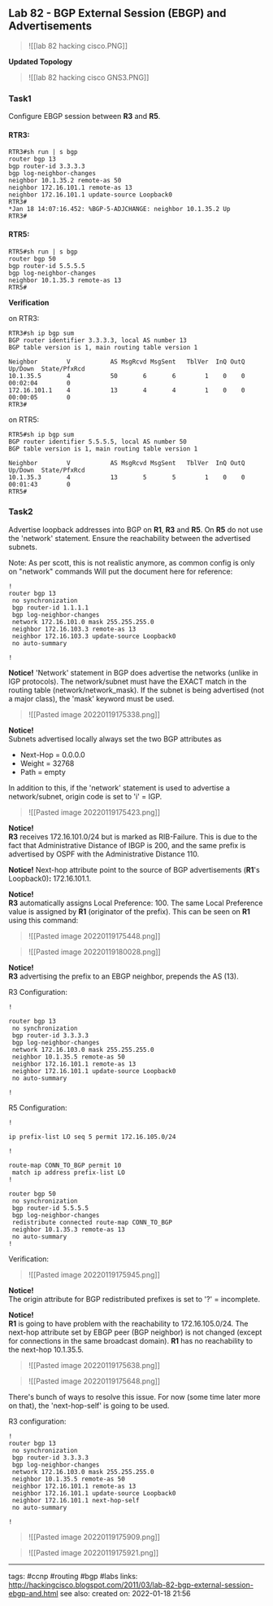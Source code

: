 ## Lab 82 - BGP External Session (EBGP) and Advertisements

>![[lab 82 hacking cisco.PNG]]

**Updated Topology**

>![[lab 82 hacking cisco GNS3.PNG]]


### Task1 
Configure EBGP session between **R3** and **R5**.  

#### RTR3:
  
  ```
RTR3#sh run | s bgp
router bgp 13
 bgp router-id 3.3.3.3
 bgp log-neighbor-changes
 neighbor 10.1.35.2 remote-as 50
 neighbor 172.16.101.1 remote-as 13
 neighbor 172.16.101.1 update-source Loopback0
RTR3#
*Jan 18 14:07:16.452: %BGP-5-ADJCHANGE: neighbor 10.1.35.2 Up
RTR3#

```
  
  #### RTR5:
  
  ```
RTR5#sh run | s bgp
router bgp 50
 bgp router-id 5.5.5.5
 bgp log-neighbor-changes
 neighbor 10.1.35.3 remote-as 13
RTR5#

  ```
  
  **Verification**
  
  on RTR3:
  
  ```
RTR3#sh ip bgp sum
BGP router identifier 3.3.3.3, local AS number 13
BGP table version is 1, main routing table version 1

Neighbor        V           AS MsgRcvd MsgSent   TblVer  InQ OutQ Up/Down  State/PfxRcd
10.1.35.5       4           50       6       6        1    0    0 00:02:04        0
172.16.101.1    4           13       4       4        1    0    0 00:00:05        0
RTR3#
  ```
  
  on RTR5:
  
  ```
RTR5#sh ip bgp sum
BGP router identifier 5.5.5.5, local AS number 50
BGP table version is 1, main routing table version 1

Neighbor        V           AS MsgRcvd MsgSent   TblVer  InQ OutQ Up/Down  State/PfxRcd
10.1.35.3       4           13       5       5        1    0    0 00:01:43        0
RTR5#
  ```
  
### Task2

Advertise loopback addresses into BGP on **R1**, **R3** and **R5**. On **R5** do not use the 'network' statement. Ensure the reachability between the advertised subnets.

Note: 
As per scott, this is not realistic anymore, as common config is only on "network" commands
Will put the document here for reference:

```
!
router bgp 13  
 no synchronization  
 bgp router-id 1.1.1.1  
 bgp log-neighbor-changes  
 network 172.16.101.0 mask 255.255.255.0  
 neighbor 172.16.103.3 remote-as 13  
 neighbor 172.16.103.3 update-source Loopback0  
 no auto-summary

!

```

**Notice!**
'Network' statement in BGP does advertise the networks (unlike in IGP protocols). The network/subnet must have the EXACT match in the routing table (network/network_mask). If the subnet is being advertised (not a major class), the 'mask' keyword must be used.

>![[Pasted image 20220119175338.png]]

**Notice!**  
Subnets advertised locally always set the two BGP attributes as  

-   Next-Hop = 0.0.0.0
-   Weight = 32768
-   Path = empty

In addition to this, if the 'network' statement is used to advertise a network/subnet, origin code is set to 'i' = IGP.

>![[Pasted image 20220119175423.png]]

**Notice!**  
**R3** receives 172.16.101.0/24 but is marked as RIB-Failure. This is due to the fact that Administrative Distance of IBGP is 200, and the same prefix is advertised by OSPF with the Administrative Distance 110.    
  
**Notice!**
Next-hop attribute point to the source of BGP advertisements (**R1**'s Loopback0)**:** 172.16.101.1.  
  
**Notice!**  
**R3** automatically assigns Local Preference: 100. The same Local Preference value is assigned by **R1** (originator of the prefix). This can be seen on **R1** using this command:

>![[Pasted image 20220119175448.png]]

>![[Pasted image 20220119180028.png]]

**Notice!**  
**R3** advertising the prefix to an EBGP neighbor, prepends the AS (13).

R3 Configuration:
```
!

router bgp 13  
 no synchronization  
 bgp router-id 3.3.3.3  
 bgp log-neighbor-changes  
 network 172.16.103.0 mask 255.255.255.0  
 neighbor 10.1.35.5 remote-as 50  
 neighbor 172.16.101.1 remote-as 13  
 neighbor 172.16.101.1 update-source Loopback0  
 no auto-summary

!
```

R5 Configuration:
```
!

ip prefix-list LO seq 5 permit 172.16.105.0/24

!

route-map CONN_TO_BGP permit 10  
 match ip address prefix-list LO  
!

router bgp 50  
 no synchronization  
 bgp router-id 5.5.5.5  
 bgp log-neighbor-changes  
 redistribute connected route-map CONN_TO_BGP  
 neighbor 10.1.35.3 remote-as 13  
 no auto-summary
!
```

Verification:

>![[Pasted image 20220119175945.png]]

**Notice!**  
The origin attribute for BGP redistributed prefixes is set to '?' = incomplete.  
  
**Notice!**  
**R1** is going to have problem with the reachability to 172.16.105.0/24. The next-hop attribute set by EBGP peer (BGP neighbor) is not changed (except for connections in the same broadcast domain). **R1** has no reachability to the next-hop 10.1.35.5.

>![[Pasted image 20220119175638.png]]

>![[Pasted image 20220119175648.png]]


There's bunch of ways to resolve this issue. For now (some time later more on that), the 'next-hop-self' is going to be used.

R3 configuration:

```
!
router bgp 13  
 no synchronization  
 bgp router-id 3.3.3.3  
 bgp log-neighbor-changes  
 network 172.16.103.0 mask 255.255.255.0  
 neighbor 10.1.35.5 remote-as 50  
 neighbor 172.16.101.1 remote-as 13  
 neighbor 172.16.101.1 update-source Loopback0  
 neighbor 172.16.101.1 next-hop-self  
 no auto-summary

!
```

>![[Pasted image 20220119175909.png]]

>![[Pasted image 20220119175921.png]]
---
tags: #ccnp #routing #bgp #labs
links: http://hackingcisco.blogspot.com/2011/03/lab-82-bgp-external-session-ebgp-and.html
see also:
created on: 2022-01-18 21:56